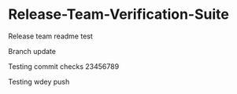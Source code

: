 # Release-Team-Verification-Suite

Release team readme test

Branch update

Testing commit checks 23456789

Testing wdey push
